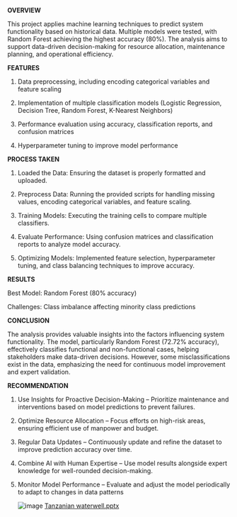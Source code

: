
**OVERVIEW**

This project applies machine learning techniques to predict system functionality based on historical data. 
Multiple models were tested, with Random Forest achieving the highest accuracy (80%). 
The analysis aims to support data-driven decision-making for resource allocation, maintenance 
planning, and operational efficiency.

**FEATURES**

1. Data preprocessing, including encoding categorical variables and feature scaling

2. Implementation of multiple classification models (Logistic Regression, Decision Tree, Random Forest, K-Nearest Neighbors)

3. Performance evaluation using accuracy, classification reports, and confusion matrices

4. Hyperparameter tuning to improve model performance

**PROCESS TAKEN**

1. Loaded the Data: Ensuring the dataset is properly formatted and uploaded.

2. Preprocess Data: Running the provided scripts for handling missing values, encoding categorical variables, and feature scaling.

3. Training Models: Executing the training cells to compare multiple classifiers.

4. Evaluate Performance: Using confusion matrices and classification reports to analyze model accuracy.

5. Optimizing Models: Implemented feature selection, hyperparameter tuning, and class balancing techniques to improve accuracy.

**RESULTS**

Best Model: Random Forest (80% accuracy)

Challenges: Class imbalance affecting minority class predictions

**CONCLUSION**

The analysis provides valuable insights into the factors influencing system functionality. The model, particularly Random Forest (72.72% accuracy), effectively classifies functional and non-functional cases, helping stakeholders make data-driven decisions. However, some misclassifications exist in the data, emphasizing the need for continuous model improvement and expert validation.

**RECOMMENDATION**
1. Use Insights for Proactive Decision-Making – Prioritize maintenance and interventions based on model predictions to prevent failures.
2. Optimize Resource Allocation – Focus efforts on high-risk areas, ensuring efficient use of manpower and budget.
3. Regular Data Updates – Continuously update and refine the dataset to improve prediction accuracy over time.
4. Combine AI with Human Expertise – Use model results alongside expert knowledge for well-rounded decision-making.
5. Monitor Model Performance – Evaluate and adjust the model periodically to adapt to changes in data patterns

   ![image](https://github.com/user-attachments/assets/cd12b77a-2562-4c6f-9159-2fa7333a2aa0)
[Tanzanian waterwell.pptx](https://github.com/user-attachments/files/19143941/Tanzanian.waterwell.pptx)


